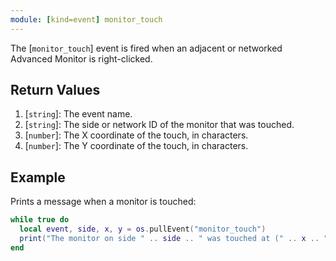 ```yaml
---
module: [kind=event] monitor_touch
---
```


<!--
SPDX-FileCopyrightText: 2021 The CC: Tweaked Developers

SPDX-License-Identifier: MPL-2.0
-->

The [`monitor_touch`] event is fired when an adjacent or networked Advanced Monitor is right-clicked.

## Return Values
1. [`string`]: The event name.
2. [`string`]: The side or network ID of the monitor that was touched.
3. [`number`]: The X coordinate of the touch, in characters.
4. [`number`]: The Y coordinate of the touch, in characters.

## Example
Prints a message when a monitor is touched:
```lua
while true do
  local event, side, x, y = os.pullEvent("monitor_touch")
  print("The monitor on side " .. side .. " was touched at (" .. x .. ", " .. y .. ")")
end
```
